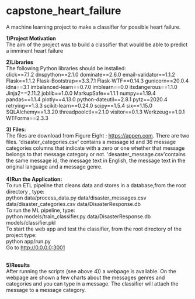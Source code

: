 # capstone_heart_failure
A machine learning project to make a classifier for possible heart failure.


**1)Project Motivation**</br>
The aim of the project was to build a classifier that would be able to predict a imminent heart failure

**2)Libraries**</br>
The following Python libraries should be installed:</br>
click==7.1.2
dnspython==2.1.0
dominate==2.6.0
email-validator==1.1.2
Flask==1.1.2
Flask-Bootstrap==3.3.7.1
Flask-WTF==0.14.3
gunicorn==20.0.4
idna==3.1
imbalanced-learn==0.7.0
imblearn==0.0
itsdangerous==1.1.0
Jinja2==2.11.2
joblib==1.0.0
MarkupSafe==1.1.1
numpy==1.19.4
pandas==1.1.4
plotly==4.13.0
python-dateutil==2.8.1
pytz==2020.4
retrying==1.3.3
scikit-learn==0.24.0
scipy==1.5.4
six==1.15.0
SQLAlchemy==1.3.20
threadpoolctl==2.1.0
visitor==0.1.3
Werkzeug==1.0.1
WTForms==2.3.3

**3) Files:**</br>
The files are download from Figure Eight : https://appen.com. There are two files. 'disaster_categories.csv' contains a message id and 36 message categories columns that indicate with a zero or one whether that message belongs to that message category or not. 'desaster_message.csv'contains the same message id, the message text in English, the message text in the original language and a message genre.
</br>
</br>
**4)Run the Application:**
</br>
To run ETL pipeline that cleans data and stores in a database,from the root directory , type: </br>
python data/process_data.py data/disaster_messages.csv data/disaster_categories.csv data/DisasterResponse.db 
</br>
To run the ML pipeline, type:</br>
python models/train_classifier.py data/DisasterResponse.db models/classifier.pkl
</br>
To start the web app and test the classifier, from the root directory of the project type:</br>
python app/run.py</br>
Go to http://0.0.0.0:3001
</br>
</br>  

**5)Results** </br>
After running the scripts (see above 4)) a webpage is available.
On the webpage are shown a few charts about the messages genres and categories and you can type in a message. The classifier will attach the message to a message category.

